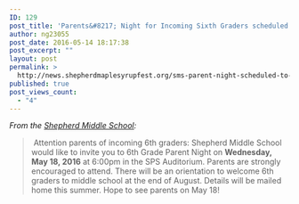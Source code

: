 ```yaml
---
ID: 129
post_title: 'Parents&#8217; Night for Incoming Sixth Graders scheduled for May 18'
author: ng23055
post_date: 2016-05-14 18:17:38
post_excerpt: ""
layout: post
permalink: >
  http://news.shepherdmaplesyrupfest.org/sms-parent-night-scheduled-to-be-held-may-18/
published: true
post_views_count:
  - "4"
---
```

<p id="h.eadwm17sn6kg">
  <em>From the <a href="https://www.google.com/url?q=https://www.facebook.com/sms.shepherdmi/?fref%3Dnf&sa=D&ust=1463253387073000&usg=AFQjCNEeAUFXJdz9gzVqpUSQMvPG9cow7w">Shepherd Middle School</a>:</em>
</p>

>  Attention parents of incoming 6th graders: Shepherd Middle School would like to invite you to 6th Grade Parent Night on **Wednesday, May 18, 2016** at 6:00pm in the SPS Auditorium. Parents are strongly encouraged to attend. There will be an orientation to welcome 6th graders to middle school at the end of August. Details will be mailed home this summer. Hope to see parents on May 18!